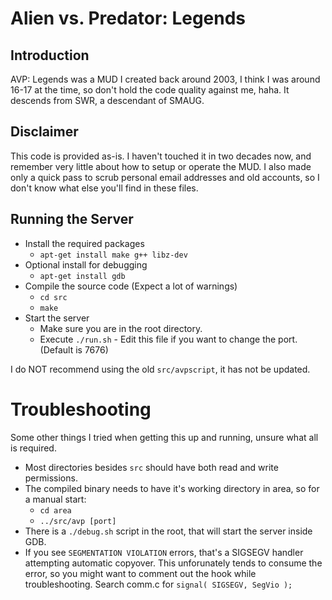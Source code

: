 # Alien vs. Predator: Legends

## Introduction
AVP: Legends was a MUD I created back around 2003, I think I was around 16-17 at the time, so don't hold the code quality against me, haha. It descends from SWR, a descendant of SMAUG. 

## Disclaimer
This code is provided as-is. I haven't touched it in two decades now, and remember very little about how to setup or operate the MUD. I also made only a quick pass to scrub personal email addresses and old accounts, so I don't know what else you'll find in these files. 

## Running the Server
- Install the required packages
    - `apt-get install make g++ libz-dev`
- Optional install for debugging
    - `apt-get install gdb`
- Compile the source code (Expect a lot of warnings)
    - `cd src`
    - `make`
- Start the server
    - Make sure you are in the root directory.
    - Execute `./run.sh` - Edit this file if you want to change the port. (Default is 7676)

I do NOT recommend using the old `src/avpscript`, it has not be updated.

# Troubleshooting
Some other things I tried when getting this up and running, unsure what all is required.
- Most directories besides `src` should have both read and write permissions.
- The compiled binary needs to have it's working directory in area, so for a manual start:
    - `cd area`
    - `../src/avp [port]`
- There is a `./debug.sh` script in the root, that will start the server inside GDB.
- If you see `SEGMENTATION VIOLATION` errors, that's a SIGSEGV handler attempting automatic copyover. This unforunately tends to consume the error, so you might want to comment out the hook while troubleshooting. Search comm.c for `signal( SIGSEGV, SegVio );`
